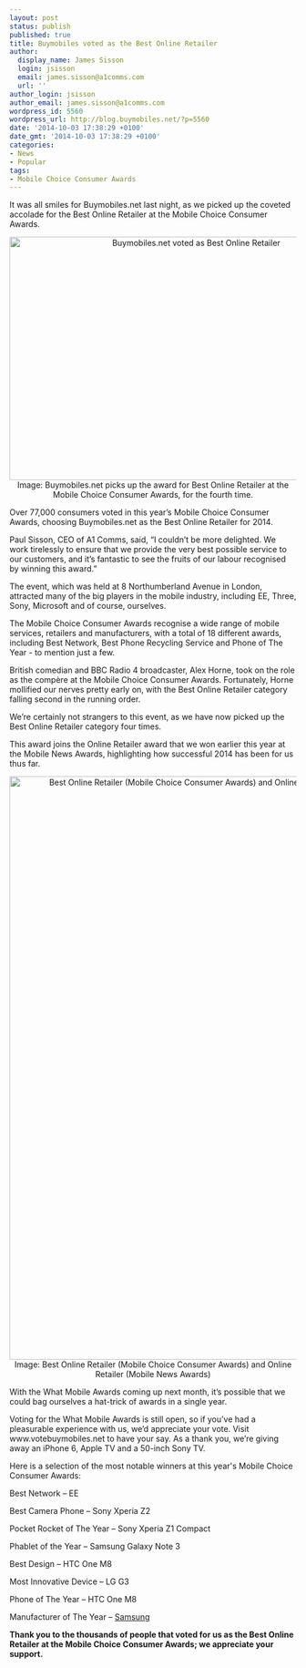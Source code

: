 ```yaml
---
layout: post
status: publish
published: true
title: Buymobiles voted as the Best Online Retailer
author:
  display_name: James Sisson
  login: jsisson
  email: james.sisson@a1comms.com
  url: ''
author_login: jsisson
author_email: james.sisson@a1comms.com
wordpress_id: 5560
wordpress_url: http://blog.buymobiles.net/?p=5560
date: '2014-10-03 17:38:29 +0100'
date_gmt: '2014-10-03 17:38:29 +0100'
categories:
- News
- Popular
tags:
- Mobile Choice Consumer Awards
---
```

<p><span class="postStandFirst">It was all smiles for Buymobiles.net last night, as we picked up the coveted accolade for the Best Online Retailer at the Mobile Choice Consumer Awards.</span></p>
<p style="text-align: center;"><img class="size-full wp-image-5561 aligncenter" src="https://a1comms-blog-buymobiles.storage.googleapis.com/2014/10/10715664_10152709377922349_1847992992_n.jpg" alt="Buymobiles.net voted as Best Online Retailer" width="640" height="427" /><span class="caption">Image: Buymobiles.net picks up the award for&nbsp;Best Online Retailer at the Mobile Choice Consumer Awards, for the fourth time.</span></p>
<p>Over 77,000 consumers voted in this year&rsquo;s Mobile Choice Consumer Awards, choosing Buymobiles.net as the Best Online Retailer for 2014.</p>
<p>Paul Sisson, CEO of A1 Comms, said, &ldquo;I couldn&rsquo;t be more delighted. We work tirelessly to ensure that we provide the very best possible service to our customers, and it&rsquo;s fantastic to see the fruits of our labour recognised by winning this award.&rdquo;</p>
<p>The event, which was held at 8 Northumberland Avenue in London, attracted many of the big players in the mobile industry, including EE, Three, Sony, Microsoft and of course, ourselves.</p>
<p>The Mobile Choice Consumer Awards recognise a wide range of mobile services, retailers and manufacturers, with a total of 18 different awards, including Best Network, Best Phone Recycling Service and Phone of The Year - to mention just a few.</p>
<p>British comedian and BBC Radio 4 broadcaster, Alex Horne, took on the role as the comp&egrave;re at the Mobile Choice Consumer Awards. Fortunately, Horne mollified our nerves pretty early on, with the Best Online Retailer category falling second in the running order.</p>
<p>We&rsquo;re certainly not strangers to this&nbsp;event, as we have now picked up the Best Online Retailer category four times.</p>
<p>This award joins the Online Retailer award that we won earlier this year at the Mobile News Awards, highlighting how successful 2014 has been for us thus far.</p>
<p style="text-align: center;"><img class="size-large wp-image-5564 aligncenter" src="https://a1comms-blog-buymobiles.storage.googleapis.com/2014/10/15243522818_6aa1148425_k-768x1024.jpg" alt="Best Online Retailer (Mobile Choice Consumer Awards) and Online Retailer (Mobile News Awards)" width="768" height="1024" /><span class="caption">Image:&nbsp;Best Online Retailer (Mobile Choice Consumer Awards) and Online Retailer (Mobile News Awards)</span></p>
<p>With the What Mobile Awards coming up next month, it&rsquo;s possible that we could bag ourselves&nbsp;a hat-trick of awards in a single year.</p>
<p>Voting for the What Mobile Awards is still open, so if you&rsquo;ve had a pleasurable experience with us, we&rsquo;d appreciate your vote. Visit www.votebuymobiles.net to have your say. As a thank you, we&rsquo;re giving away an iPhone 6, Apple TV and a 50-inch Sony TV.</p>
<p>Here is a selection of the most notable winners at this year's&nbsp;Mobile Choice Consumer Awards:</p>
<p>Best Network &ndash; EE</p>
<p>Best Camera Phone &ndash; Sony Xperia Z2</p>
<p>Pocket Rocket of The Year &ndash; Sony Xperia Z1 Compact</p>
<p>Phablet of the Year &ndash; Samsung Galaxy Note 3</p>
<p>Best Design &ndash; HTC One M8</p>
<p>Most Innovative Device &ndash; LG G3&nbsp;</p>
<p>Phone of The Year &ndash; HTC One M8</p>
<p>Manufacturer of The Year &ndash; <a href="https://www.buymobiles.net/mobile-phones/samsung">Samsung</a></p>
<p><strong>Thank you to the thousands of people that voted for us as the Best Online Retailer at the Mobile Choice Consumer Awards; we appreciate your support.</strong></p>
